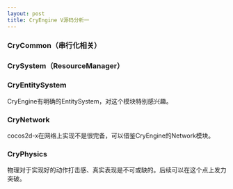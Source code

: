 ```yaml
---
layout: post
title: CryEngine V源码分析一
---
```


### CryCommon（串行化相关）

### CrySystem（ResourceManager）

### CryEntitySystem

CryEngine有明确的EntitySystem，对这个模块特别感兴趣。

### CryNetwork

cocos2d-x在网络上实现不是很完备，可以借鉴CryEngine的Network模块。

### CryPhysics

物理对于实现好的动作打击感、真实表现是不可或缺的。后续可以在这个点上发力突破。